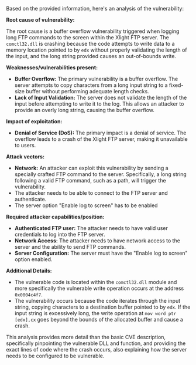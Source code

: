 Based on the provided information, here's an analysis of the vulnerability:

**Root cause of vulnerability:**

The root cause is a buffer overflow vulnerability triggered when logging long FTP commands to the screen within the Xlight FTP server. The `comctl32.dll` is crashing because the code attempts to write data to a memory location pointed to by `edx` without properly validating the length of the input, and the long string provided causes an out-of-bounds write.

**Weaknesses/vulnerabilities present:**

- **Buffer Overflow:** The primary vulnerability is a buffer overflow. The server attempts to copy characters from a long input string to a fixed-size buffer without performing adequate length checks.
- **Lack of Input Validation:** The server does not validate the length of the input before attempting to write it to the log. This allows an attacker to provide an overly long string, causing the buffer overflow.

**Impact of exploitation:**

- **Denial of Service (DoS):** The primary impact is a denial of service. The overflow leads to a crash of the Xlight FTP server, making it unavailable to users.

**Attack vectors:**

- **Network:** An attacker can exploit this vulnerability by sending a specially crafted FTP command to the server. Specifically, a long string following a valid FTP command, such as a path, will trigger the vulnerability.
- The attacker needs to be able to connect to the FTP server and authenticate.
- The server option "Enable log to screen" has to be enabled

**Required attacker capabilities/position:**

- **Authenticated FTP user:** The attacker needs to have valid user credentials to log into the FTP server.
- **Network Access:** The attacker needs to have network access to the server and the ability to send FTP commands.
- **Server Configuration:** The server must have the "Enable log to screen" option enabled.

**Additional Details:**

- The vulnerable code is located within the `comctl32.dll` module and more specifically the vulnerable write operation occurs at the address `0x0004c4f7`.
- The vulnerability occurs because the code iterates through the input string, copying characters to a destination buffer pointed to by `edx`. If the input string is excessively long, the write operation at `mov word ptr [edx],cx` goes beyond the bounds of the allocated buffer and cause a crash.

This analysis provides more detail than the basic CVE description, specifically pinpointing the vulnerable DLL and function, and providing the exact lines of code where the crash occurs, also explaining how the server needs to be configured to be vulnerable.